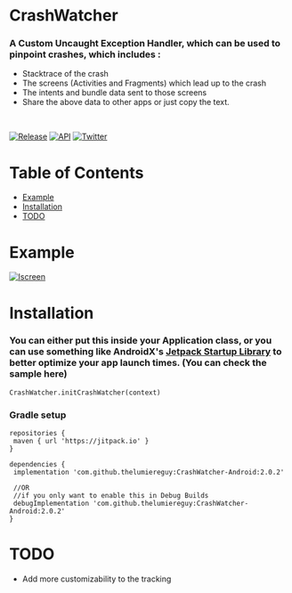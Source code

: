 # CrashWatcher

### A Custom Uncaught Exception Handler, which can be used to pinpoint crashes, which includes :

- Stacktrace of the crash
- The screens (Activities and Fragments) which lead up to the crash
- The intents and bundle data sent to those screens
- Share the above data to other apps or just copy the text.

</br> 

[![Release](https://img.shields.io/github/v/release/thelumiereguy/CrashWatcher-Android?style=for-the-badge)](https://jitpack.io/#thelumiereguy/CrashWatcher-Android) [![API](https://img.shields.io/badge/API-19%2B-orange?style=for-the-badge)](https://android-arsenal.com/api?level=19) [![Twitter](https://img.shields.io/badge/twitter-thelumiereguy-blue?style=for-the-badge)](https://twitter.com/thelumiereguy)

# Table of Contents

- [Example](#example)
- [Installation](#installation)
- [TODO](#todo)

# Example

[![Iscreen](https://user-images.githubusercontent.com/46375353/92323951-6fb3d200-f05a-11ea-82f3-5b2891bcc6a1.png)]()

# Installation

### You can either put this inside your Application class, or you can use something like AndroidX's [Jetpack Startup Library](https://developer.android.com/topic/libraries/app-startup) to better optimize your app launch times. (You can check the sample here)

```
CrashWatcher.initCrashWatcher(context)  
```

### Gradle setup

```  
repositories {  
 maven { url 'https://jitpack.io' }  
}  
  
dependencies {  
 implementation 'com.github.thelumiereguy:CrashWatcher-Android:2.0.2'
 
 //OR 
 //if you only want to enable this in Debug Builds
 debugImplementation 'com.github.thelumiereguy:CrashWatcher-Android:2.0.2'
}  
```

# TODO

* Add more customizability to the tracking
